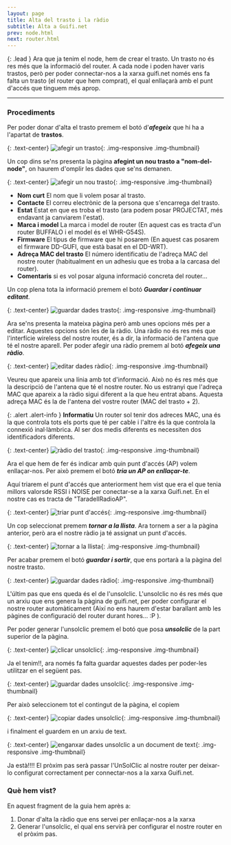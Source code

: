 ```yaml
---
layout: page
title: Alta del trasto i la ràdio
subtitle: Alta a Guifi.net
prev: node.html
next: router.html
---
```


{: .lead }
Ara que ja tenim el node, hem de crear el trasto. Un trasto no és res més que la informació del router. A cada node i poden haver varis trastos, però per poder connectar-nos a la xarxa guifi.net només ens fa falta un trasto (el router que hem comprat), el qual enllaçarà amb el punt d'accés que tinguem més aprop.

---

### Procediments

Per poder donar d'alta el trasto premem el botó d'***afegeix*** que hi ha a l'apartat de **trastos**.

{: .text-center}
![afegir un trasto](img/trasto/01.jpg "afegir un trasto"){: .img-responsive .img-thumbnail}

Un cop dins se'ns presenta la pàgina **afegint un nou trasto a "nom-del-node"**, on haurem d'omplir les dades que se'ns demanen.

{: .text-center}
![afegir un nou trasto](img/trasto/02.jpg "afegir un nou trasto"){: .img-responsive .img-thumbnail}

- **Nom curt** El nom que li volem posar al trasto.
- **Contacte** El correu electrònic de la persona que s'encarrega del trasto.
- **Estat** Estat en que es troba el trasto (ara podem posar PROJECTAT, més endavant ja canviarem l'estat).
- **Marca i model** La marca i model de router (En aquest cas es tracta d'un router BUFFALO i el model és el WHR-G54S).
- **Firmware** El tipus de firmware que hi posarem (En aquest cas posarem el firmware DD-GUFI, que està basat en el DD-WRT).
- **Adreça MAC del trasto** El número identificatiu de l'adreça MAC del nostre router (habitualment en un adhesiu que es troba a la carcasa del router).
- **Comentaris** si es vol posar alguna informació concreta del router...

Un cop plena tota la informació premem el botó ***Guardar i continuar editant***.

{: .text-center}
![guardar dades trasto](img/trasto/03.jpg "guardar dades trasto"){: .img-responsive .img-thumbnail}

Ara se'ns presenta la mateixa pàgina però amb unes opcions més per a editar. Aquestes opcions són les de la ràdio. Una ràdio no és res més que l'interfície wireless del nostre router, és a dir, la informació de l'antena que té el nostre aparell. Per poder afegir una ràdio premem al botó ***afegeix una ràdio***.

{: .text-center}
![editar dades ràdio](img/trasto/04.jpg "editar dades ràdio"){: .img-responsive .img-thumbnail}

Veureu que apareix una línia amb tot d'informació. Això no és res més que la descripció de l'antena que té el nostre router. No us estranyi que l'adreça MAC que apareix a la ràdio sigui diferent a la que heu entrat abans. Aquesta adreça MAC és la de l'antena del vostre router (MAC del trasto + 2).

{: .alert .alert-info }
**Informatiu** Un router sol tenir dos adreces MAC, una és la que controla tots els ports que té per cable i l'altre és la que controla la connexió inal·làmbrica. Al ser dos medis diferents es necessiten dos identificadors diferents.

{: .text-center}
![ràdio del trasto](img/trasto/05.jpg "ràdio del trasto"){: .img-responsive .img-thumbnail}

Ara el que hem de fer és indicar amb quin punt d'accés (AP) volem enllaçar-nos. Per això premem el botó ***tria un AP on enllaçar-te***.

Aquí triarem el punt d'accés que anteriorment hem vist que era el que tenia millors valorsde RSSI i NOISE per conectar-se a la xarxa Guifi.net. En el nostre cas es tracta de &quot;TaradellRadioAP&quot;.

{: .text-center}
![triar punt d'accés](img/trasto/06.jpg "triar punt d'accés"){: .img-responsive .img-thumbnail}

Un cop seleccionat premem ***tornar a la llista***. Ara tornem a ser a la pàgina anterior, però ara el nostre ràdio ja té assignat un punt d'accés.

{: .text-center}
![tornar a la llista](img/trasto/07.jpg "tornar a la llista"){: .img-responsive .img-thumbnail}

Per acabar premem el botó ***guardar i sortir***, que ens portarà a la pàgina del nostre trasto.

{: .text-center}
![guardar dades ràdio](img/trasto/08.jpg "guardar dades ràdio"){: .img-responsive .img-thumbnail}

L'últim pas que ens queda és el de l'unsolclic. L'unsolclic no és res més que un arxiu que ens genera la pàgina de guifi.net, per poder configurar el nostre router automàticament (Així no ens haurem d'estar barallant amb les pàgines de configuració del router durant hores... :P ).

Per poder generar l'unsolclic premem el botó que posa ***unsolclic*** de la part superior de la pàgina.

{: .text-center}
![clicar unsolclic](img/trasto/09.jpg "clicar unsolclic"){: .img-responsive .img-thumbnail}

Ja el tenim!!, ara només fa falta guardar aquestes dades per poder-les utilitzar en el següent pas.

{: .text-center}
![guardar dades unsolclic](img/trasto/10.jpg "guardar dades unsolclic"){: .img-responsive .img-thumbnail}

Per això seleccionem tot el contingut de la pàgina, el copiem

{: .text-center}
![copiar dades unsolclic](img/trasto/11.jpg "copiar dades unsolclic"){: .img-responsive .img-thumbnail}

i finalment el guardem en un arxiu de text.

{: .text-center}
![enganxar dades unsolclic a un document de text](img/trasto/12.jpg "enganxar dades unsolclic a un document de text"){: .img-responsive .img-thumbnail}

Ja està!!!! El pròxim pas serà passar l'UnSolClic al nostre router per deixar-lo configurat correctament per connectar-nos a la xarxa Guifi.net.

### Què hem vist?

En aquest fragment de la guia hem après a:

1. Donar d'alta la ràdio que ens servei per enllaçar-nos a la xarxa
2. Generar l'unsolclic, el qual ens servirà per configurar el nostre router en el pròxim pas.
